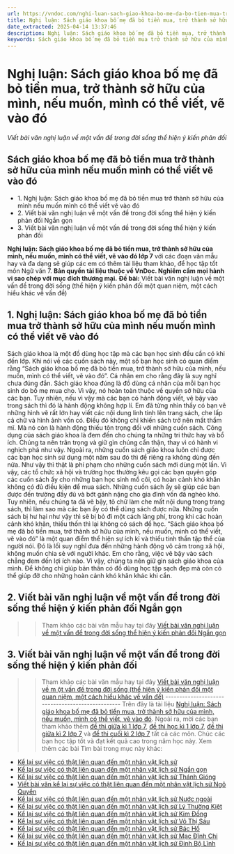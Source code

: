 ```yaml
---
url: https://vndoc.com/nghi-luan-sach-giao-khoa-bo-me-da-bo-tien-mua-tro-thanh-so-huu-cua-minh-neu-muon-minh-co-the-viet-ve-vao-do-289867
title: Nghị luận: Sách giáo khoa bố mẹ đã bỏ tiền mua, trở thành sở hữu của mình, nếu muốn, mình có thể viết, vẽ vào đó - Viết bài văn nghị luận về một vấn đề trong đời sống thể hiện ý kiến phản đối - VnDoc.com
date_extracted: 2025-04-14 13:37:46
description: Nghị luận: Sách giáo khoa bố mẹ đã bỏ tiền mua, trở thành sở hữu của mình, nếu muốn, mình có thể viết, vẽ vào đó lớp 7 được biên soạn nhằm giúp các em HS đạt kết quả tốt trong quá trình làm bài tập và học tập môn Ngữ văn lớp 7.
keywords: Sách giáo khoa bố mẹ đã bỏ tiền mua trở thành sở hữu của mình nếu muốn mình có thể viết vẽ vào đó,nghị luận Sách giáo khoa bố mẹ đã bỏ tiền mua trở thành sở hữu của mình nếu muốn mình có thể viết vẽ vào đó,viết bài văn nghị luận Sách giáo khoa bố mẹ đã bỏ tiền mua trở thành sở hữu của mình nếu muốn mình có thể viết vẽ vào đó,Viết bài văn nghị luận về một vấn đề trong đời sống thể hiện ý kiến phản đối,nghị luận về một vấn đề trong đời sống thể hiện ý kiến phản đối
---
```


# Nghị luận: Sách giáo khoa bố mẹ đã bỏ tiền mua, trở thành sở hữu của mình, nếu muốn, mình có thể viết, vẽ vào đó
 _Viết bài văn nghị luận về một vấn đề trong đời sống thể hiện ý kiến phản đối_
##  Sách giáo khoa bố mẹ đã bỏ tiền mua trở thành sở hữu của mình nếu muốn mình có thể viết vẽ vào đó
  * 1\. Nghị luận: Sách giáo khoa bố mẹ đã bỏ tiền mua trở thành sở hữu của mình nếu muốn mình có thể viết vẽ vào đó
  * 2\. Viết bài văn nghị luận về một vấn đề trong đời sống thể hiện ý kiến phản đối Ngắn gọn 
  * 3\. Viết bài văn nghị luận về một vấn đề trong đời sống thể hiện ý kiến phản đối

**Nghị luận: Sách giáo khoa bố mẹ đã bỏ tiền mua, trở thành sở hữu của mình, nếu muốn, mình có thể viết, vẽ vào đó lớp 7** với các đoạn văn mẫu hay và đa dạng sẽ giúp các em có thêm tài liệu tham khảo, để học tập tốt môn Ngữ văn 7.
**Bản quyền tài liệu thuộc về VnDoc. Nghiêm cấm mọi hành vi sao chép với mục đích thương mại.**
**Đề bài:** Viết bài văn nghị luận về một vấn đề trong đời sống \(thể hiện ý kiến phản đối một quan niệm, một cách hiểu khác về vấn đề\)
## **1\. Nghị luận: Sách giáo khoa bố mẹ đã bỏ tiền mua trở thành sở hữu của mình nếu muốn mình có thể viết vẽ vào đó**
Sách giáo khoa là một đồ dùng học tập mà các bạn học sinh đều cần có khi đến lớp. Khi nói về các cuốn  sách này, một số bạn học sinh có quan điểm rằng “Sách giáo khoa bố mẹ đã bỏ tiền mua, trở thành sở hữu của mình, nếu muốn, mình có thể viết, vẽ vào đó”. Cá nhân em cho rằng đây là suy nghĩ chưa đúng đắn.
Sách giáo khoa đúng là đồ dùng cá nhân của mỗi bạn học sinh do bố mẹ mua cho. Vì vậy, nó hoàn toàn thuộc về quyền sở hữu của các bạn. Tuy nhiên, nếu vì vậy mà các bạn có hành động viết, vẽ bậy vào trong sách thì đó là hành động không hợp lí. Em đã từng nhìn thấy có bạn vẽ những hình vẽ rất lớn hay viết các nội dung linh tinh lên trang sách, che lấp cả chữ và hình ảnh vốn có. Điều đó không chỉ khiến sách trở nên mất thẩm mĩ. Mà nó còn là hành động thiếu tôn trọng đối với những cuốn sách. Công dụng của sách giáo khoa là đem đến cho chúng ta những tri thức hay và bổ ích. Chúng ta nên trân trọng và giữ gìn chúng cẩn thận, thay vì có hành vi nghịch phá như vậy.
Ngoài ra, những cuốn sách giáo khoa luôn chỉ được các bạn học sinh sử dụng một năm sau đó thì để riêng ra không dùng đến nữa. Như vậy thì thật là phí phạm cho những cuốn sách mới dùng một lần. Vì vậy, các tổ chức xã hội và trường học thường kêu gọi các bạn quyên góp các cuốn sách ấy cho những bạn học sinh mồ côi, có hoàn cảnh khó khăn không có đủ điều kiện để mua sách. Những cuốn sách ấy sẽ giúp các bạn được đến trường đầy đủ và bớt gánh nặng cho gia đình vốn đã nghèo khó. Tuy nhiên, nếu chúng ta đã vẽ bậy, tô chữ làm che mất nội dung trong trang sách, thì làm sao mà các bạn ấy có thể dùng sách được nữa. Những cuốn sách bị hư hại như vậy thì sẽ bị bỏ đi một cách lãng phí, trong khi các hoàn cảnh khó khăn, thiếu thốn thì lại không có sách để học.
“Sách giáo khoa bố mẹ đã bỏ tiền mua, trở thành sở hữu của mình, nếu muốn, mình có thể viết, vẽ vào đó” là một quan điểm thể hiện sự ích kỉ và thiếu tinh thần tập thể của người nói. Đó là lối suy nghĩ đưa đến những hành động vô cảm trong xã hội, không muốn chia sẻ với người khác. Em cho rằng, việc vẽ bậy vào sách chẳng đem đến lợi ích nào. Vì vậy, chúng ta nên giữ gìn sách giáo khoa của mình. Để không chỉ giúp bản thân có đồ dùng học tập sạch đẹp mà còn có thể giúp đỡ cho những hoàn cảnh khó khăn khác khi cần.
## **2\. Viết bài văn nghị luận về một vấn đề trong đời sống thể hiện ý kiến phản đối Ngắn gọn**
>> Tham khảo các bài văn mẫu hay tại đây [Viết bài văn nghị luận về một vấn đề trong đời sống thể hiện ý kiến phản đối Ngắn gọn](<https://vndoc.com/nghi-luan-ve-mot-van-de-trong-doi-song-the-hien-y-kien-phan-doi-ngan-gon-289855>)
## **3\. Viết bài văn nghị luận về một vấn đề trong đời sống thể hiện ý kiến phản đối**
>> Tham khảo các bài văn mẫu hay tại đây [ Viết bài văn nghị luận về m ột vấn đề trong đời sống \(thể hiện ý kiến phản đối một quan niệm, một cách hiểu khác về vấn đề\)](<https://vndoc.com/viet-bai-van-nghi-luan-ve-mot-van-de-trong-doi-song-the-hien-y-kien-phan-doi-289851>)
\-------------------------------------------------
Trên đây là tài liệu [Nghị luận: Sách giáo khoa bố mẹ đã bỏ tiền mua, trở thành sở hữu của mình, nếu muốn, mình có thể viết, vẽ vào đó](<https://vndoc.com/nghi-luan-sach-giao-khoa-bo-me-da-bo-tien-mua-tro-thanh-so-huu-cua-minh-neu-muon-minh-co-the-viet-ve-vao-do-289867>). Ngoài ra, mời các bạn tham khảo thêm [đề thi giữa kì 1 lớp 7](<https://vndoc.com/de-thi-giua-ki-1-lop7>), [đề thi học kì 1 lớp 7](<https://vndoc.com/de-thi-hoc-ki-1-lop7>), [đề thi giữa kì 2 lớp 7](<https://vndoc.com/de-thi-giua-ki-2-lop7>) và [đề thi cuối kì 2 lớp 7](<https://vndoc.com/de-thi-hoc-ki-2-lop7>) tất cả các môn. Chúc các bạn học tập tốt và đạt kết quả cao trong năm học này.
Xem thêm các bài Tìm bài trong mục này khác:
  * [Kể lại sự việc có thật liên quan đến một nhân vật lịch sử](</viet-bai-van-ke-lai-su-viec-co-that-lien-quan-den-mot-nhan-vat-lich-su-289150>)
  * [Kể lại sự việc có thật liên quan đến một nhân vật lịch sử Ngắn gọn](</ke-lai-su-viec-co-that-lien-quan-den-mot-nhan-vat-lich-su-ngan-gon-289153>)
  * [Kể lại sự việc có thật liên quan đến một nhân vật lịch sử Thánh Gióng](</ke-lai-su-viec-co-that-lien-quan-den-mot-nhan-vat-lich-su-thanh-giong-289154>)
  * [Viết bài văn kể lại sự việc có thật liên quan đến một nhân vật lịch sử Ngô Quyền](</ke-lai-su-viec-co-that-lien-quan-den-mot-nhan-vat-lich-su-ngo-quyen-289156>)
  * [Kể lại sự việc có thật liên quan đến một nhân vật lịch sử Nước ngoài](</ke-lai-su-viec-co-that-lien-quan-den-mot-nhan-vat-lich-su-nuoc-ngoai-290199>)
  * [Kể lại sự việc có thật liên quan đến một nhân vật lịch sử Lý Thường Kiệt](</ke-lai-su-viec-co-that-lien-quan-den-mot-nhan-vat-lich-su-ly-thuong-kiet-290202>)
  * [Kể lại sự việc có thật liên quan đến một nhân vật lịch sử Kim Đồng](</ke-lai-su-viec-co-that-lien-quan-den-mot-nhan-vat-lich-su-kim-dong-290203>)
  * [Kể lại sự việc có thật liên quan đến một nhân vật lịch sử Võ Thị Sáu](</ke-lai-su-viec-co-that-lien-quan-den-mot-nhan-vat-lich-su-vo-thi-sau-290204>)
  * [Kể lại sự việc có thật liên quan đến một nhân vật lịch sử Bác Hồ](</ke-lai-su-viec-co-that-lien-quan-den-mot-nhan-vat-lich-su-bac-ho-290354>)
  * [Kể lại sự việc có thật liên quan đến một nhân vật lịch sử Mạc Đĩnh Chi](</ke-lai-su-viec-co-that-lien-quan-den-mot-nhan-vat-lich-su-mac-dinh-chi-290357>)
  * [Kể lại sự việc có thật liên quan đến một nhân vật lịch sử Đinh Bộ Lĩnh](</ke-lai-su-viec-co-that-lien-quan-den-mot-nhan-vat-lich-su-dinh-bo-linh-290359>)

